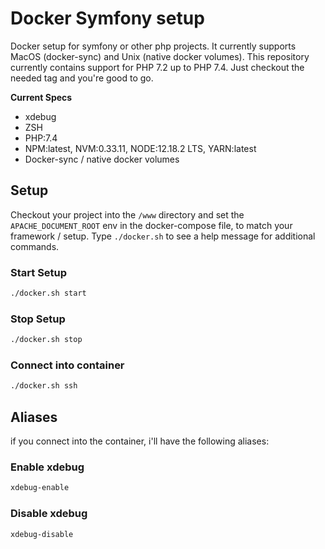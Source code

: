 # Docker Symfony setup

Docker setup for symfony or other php projects. It currently supports MacOS (docker-sync) and Unix (native docker volumes).
This repository currently contains support for PHP 7.2 up to PHP 7.4. Just checkout the needed tag and you're good to go.

**Current Specs**
* xdebug
* ZSH
* PHP:7.4
* NPM:latest, NVM:0.33.11, NODE:12.18.2 LTS, YARN:latest
* Docker-sync / native docker volumes


## Setup

Checkout your project into the `/www` directory and set the `APACHE_DOCUMENT_ROOT` env in the docker-compose file, to match your framework / setup.
Type `./docker.sh` to see a help message for additional commands.

### Start Setup
```bash
./docker.sh start
```

### Stop Setup
```bash
./docker.sh stop
```

### Connect into container
```bash
./docker.sh ssh
```

## Aliases
if you connect into the container, i'll have the following aliases:

### Enable xdebug
```bash
xdebug-enable
```

### Disable xdebug
```bash
xdebug-disable
```
